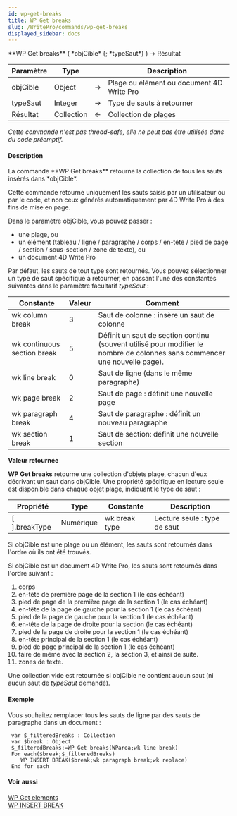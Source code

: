 ```yaml
---
id: wp-get-breaks
title: WP Get breaks
slug: /WritePro/commands/wp-get-breaks
displayed_sidebar: docs
---
```


<!--REF #_command_.WP Get breaks.Syntax-->**WP Get breaks** ( *objCible* {; *typeSaut*} ) -> Résultat<!-- END REF-->
<!--REF #_command_.WP Get breaks.Params-->
| Paramètre | Type |  | Description |
| --- | --- | --- | --- |
| objCible | Object | &#8594;  | Plage ou élément ou document 4D Write Pro |
| typeSaut | Integer | &#8594;  | Type de sauts à retourner |
| Résultat | Collection | &#8592; | Collection de plages |

<!-- END REF-->

*Cette commande n'est pas thread-safe, elle ne peut pas être utilisée dans du code préemptif.*


#### Description 

<!--REF #_command_.WP Get breaks.Summary-->La commande **WP Get breaks** retourne la collection de tous les sauts insérés dans *objCible*.<!-- END REF-->

Cette commande retourne uniquement les sauts saisis par un utilisateur ou par le code, et non ceux générés automatiquement par 4D Write Pro à des fins de mise en page.

Dans le paramètre objCible, vous pouvez passer :

* une plage, ou
* un élément (tableau / ligne / paragraphe / corps / en-tête / pied de page / section / sous-section / zone de texte), ou
* un document 4D Write Pro

Par défaut, les sauts de tout type sont retournés. Vous pouvez sélectionner un type de saut spécifique à retourner, en passant l'une des constantes suivantes dans le paramètre facultatif *typeSaut* :

| Constante                   | Valeur | Comment                                                                                                                    |
| --------------------------- | ------ | -------------------------------------------------------------------------------------------------------------------------- |
| wk column break             | 3      | Saut de colonne : insère un saut de colonne                                                                                |
| wk continuous section break | 5      | Définit un saut de section continu (souvent utilisé pour modifier le nombre de colonnes sans commencer une nouvelle page). |
| wk line break               | 0      | Saut de ligne (dans le même paragraphe)                                                                                    |
| wk page break               | 2      | Saut de page : définit une nouvelle page                                                                                   |
| wk paragraph break          | 4      | Saut de paragraphe : définit un nouveau paragraphe                                                                         |
| wk section break            | 1      | Saut de section: définit une nouvelle section                                                                              |

**Valeur retournée**

**WP Get breaks** retourne une collection d'objets plage, chacun d'eux décrivant un saut dans objCible. Une propriété spécifique en lecture seule est disponible dans chaque objet plage, indiquant le type de saut :

| **Propriété**   | **Type**  | **Constante** | **Description**              |
| --------------- | --------- | ------------- | ---------------------------- |
| \[ \].breakType | Numérique | wk break type | Lecture seule : type de saut |

Si objCible est une plage ou un élément, les sauts sont retournés dans l'ordre où ils ont été trouvés. 

Si objCible est un document 4D Write Pro, les sauts sont retournés dans l'ordre suivant :

1. corps
2. en-tête de première page de la section 1 (le cas échéant)
3. pied de page de la première page de la section 1 (le cas échéant)
4. en-tête de la page de gauche pour la section 1 (le cas échéant)
5. pied de la page de gauche pour la section 1 (le cas échéant)
6. en-tête de la page de droite pour la section (le cas échéant)
7. pied de la page de droite pour la section 1 (le cas échéant)
8. en-tête principal de la section 1 (le cas échéant)
9. pied de page principal de la section 1 (le cas échéant)
10. faire de même avec la section 2, la section 3, et ainsi de suite.
11. zones de texte.

Une collection vide est retournée si objCible ne contient aucun saut (ni aucun saut de *typeSaut* demandé).

#### Exemple 

Vous souhaitez remplacer tous les sauts de ligne par des sauts de paragraphe dans un document :

```4d
 var $_filteredBreaks : Collection
 var $break : Object
 $_filteredBreaks:=WP Get breaks(WParea;wk line break)
 For each($break;$_filteredBreaks)
    WP INSERT BREAK($break;wk paragraph break;wk replace)
 End for each
```

#### Voir aussi 

[WP Get elements](wp-get-elements.md)  
[WP INSERT BREAK](wp-insert-break.md)  